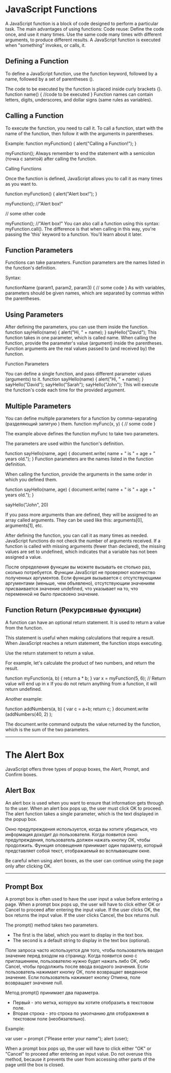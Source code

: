 # JavaScript Functions #

A JavaScript function is a block of code designed to perform a particular task.
The main advantages of using functions:
Code reuse: Define the code once, and use it many times.
Use the same code many times with different arguments, to produce different results.
A JavaScript function is executed when "something" invokes, or calls, it. 

## Defining a Function ##

To define a JavaScript function, use the function keyword, followed by a name, followed by a set of parentheses ().

The code to be executed by the function is placed inside curly brackets {}.
function name() { 
//code to be executed 
}
Function names can contain letters, digits, underscores, and dollar signs (same rules as variables).

## Calling a Function ##

To execute the function, you need to call it.
To call a function, start with the name of the function, then follow it with the arguments in parentheses.

Example:
function myFunction() { 
alert("Calling a Function!"); 
} 

myFunction(); 
Always remember to end the statement with a semicolon (точка с запятой) after calling the function.

Calling Functions

Once the function is defined, JavaScript allows you to call it as many times as you want to.

function myFunction() { 
alert("Alert box!"); 
} 

myFunction(); 
//"Alert box!" 

// some other code 

myFunction(); 
//"Alert box!"
You can also call a function using this syntax: myFunction.call(). The difference is that when calling in this way, you're passing the 'this' keyword to a function. You'll learn about it later.

## Function Parameters ##

Functions can take parameters.
Function parameters are the names listed in the function's definition.

Syntax:

functionName (param1, param2, param3) { 
// some code 
}
As with variables, parameters should be given names, which are separated by commas within the parentheses.

## Using Parameters ##

After defining the parameters, you can use them inside the function.
function sayHello(name) { 
alert("Hi, " + name); 
} 
sayHello("David"); 
This function takes in one parameter, which is called name. When calling the function, provide the parameter's value (argument) inside the parentheses.
Function arguments are the real values passed to (and received by) the function.

Function Parameters

You can define a single function, and pass different parameter values (arguments) to it.
function sayHello(name) { 
alert("Hi, " + name); 
} 
sayHello("David"); 
sayHello("Sarah"); 
sayHello("John");
This will execute the function's code each time for the provided argument.


## Multiple Parameters ##

You can define multiple parameters for a function by comma-separating (разделяющий запятую ) them.
function myFunc(x, y) { 
// some code 
}

The example above defines the function myFunc to take two parameters.

The parameters are used within the function's definition.

function sayHello(name, age) { 
document.write( name + " is " + age + " years old."); 
}
Function parameters are the names listed in the function definition.


When calling the function, provide the arguments in the same order in which you defined them.

function sayHello(name, age) { 
document.write( name + " is " + age + " years old."); 
} 

sayHello("John", 20) 

If you pass more arguments than are defined, they will be assigned to an array called arguments. They can be used like this: arguments[0], arguments[1], etc.


After defining the function, you can call it as many times as needed.
JavaScript functions do not check the number of arguments received.
If a function is called with missing arguments (fewer than declared), the missing values are set to undefined, which indicates that a variable has not been assigned a value.

После определения функции вы можете вызывать ее столько раз, сколько потребуется. Функции JavaScript не проверяют количество полученных аргументов.
Если функция вызывается с отсутствующими аргументами (меньше, чем объявлено), отсутствующим значениям присваивается значение undefined, что указывает на то, что переменной не было присвоено значение.

## Function Return (Рекурсивные функции) ##

A function can have an optional return statement. It is used to return a value from the function.

This statement is useful when making calculations that require a result.
When JavaScript reaches a return statement, the function stops executing.

Use the return statement to return a value.

For example, let's calculate the product of two numbers, and return the result.

function myFunction(a, b) { 
return a * b; 
} 
var x = myFunction(5, 6); 
// Return value will end up in x 
If you do not return anything from a function, it will return undefined.

Another example:

function addNumbers(a, b) { 
var c = a+b; 
return c;
} 
document.write (addNumbers(40, 2) ); 

The document.write command outputs the value returned by the function, which is the sum of the two parameters.

---
# The Alert Box #

JavaScript offers three types of popup boxes, the Alert, Prompt, and Confirm boxes.

## Alert Box ##

An alert box is used when you want to ensure that information gets through to the user.
When an alert box pops up, the user must click OK to proceed.
The alert function takes a single parameter, which is the text displayed in the popup box.

Окно предупреждения используется, когда вы хотите убедиться, что информация доходит до пользователя. Когда появится окно предупреждения, пользователь должен нажать кнопку ОК, чтобы продолжить.
Функция оповещения принимает один параметр, который представляет собой текст, отображаемый во всплывающем окне.

Be careful when using alert boxes, as the user can continue using the page only after clicking OK.

---
## Prompt Box ##

A prompt box is often used to have the user input a value before entering a page.
When a prompt box pops up, the user will have to click either OK or Cancel to proceed after entering the input value.
If the user clicks OK, the box returns the input value. If the user clicks Cancel, the box returns null.

The prompt() method takes two parameters.
- The first is the label, which you want to display in the text box.
- The second is a default string to display in the text box (optional).

Поле запроса часто используется для того, чтобы пользователь вводил значение перед входом на страницу. Когда появится окно с приглашением, пользователю нужно будет нажать либо OK, либо Cancel, чтобы продолжить после ввода входного значения.
Если пользователь нажимает кнопку ОК, поле возвращает введенное значение. Если пользователь нажимает кнопку Отмена, поле возвращает значение null.

Метод prompt() принимает два параметра.
- Первый - это метка, которую вы хотите отобразить в текстовом поле.
- Вторая строка - это строка по умолчанию для отображения в текстовом поле (необязательно).

Example:

var user = prompt ("Please enter your name"); 
alert (user);

When a prompt box pops up, the user will have to click either "OK" or "Cancel" to proceed after entering an input value. Do not overuse this method, because it prevents the user from accessing other parts of the page until the box is closed.

